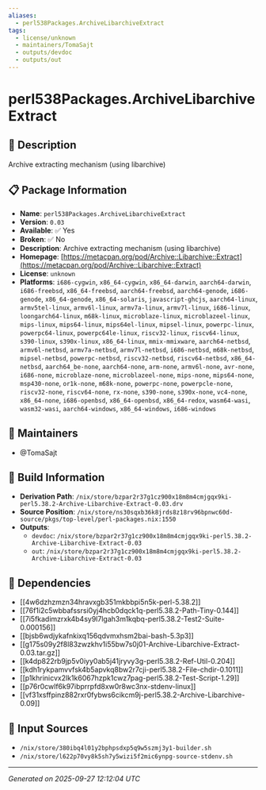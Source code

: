 ```yaml
---
aliases:
  - perl538Packages.ArchiveLibarchiveExtract
tags:
  - license/unknown
  - maintainers/TomaSajt
  - outputs/devdoc
  - outputs/out
---
```


# perl538Packages.ArchiveLibarchiveExtract

## 📝 Description

Archive extracting mechanism (using libarchive)

## 📋 Package Information

- **Name**: `perl538Packages.ArchiveLibarchiveExtract`
- **Version**: `0.03`
- **Available**: ✅ Yes
- **Broken**: ✅ No
- **Description**: Archive extracting mechanism (using libarchive)
- **Homepage**: [https://metacpan.org/pod/Archive::Libarchive::Extract](https://metacpan.org/pod/Archive::Libarchive::Extract)
- **License**: `unknown`
- **Platforms**: `i686-cygwin`, `x86_64-cygwin`, `x86_64-darwin`, `aarch64-darwin`, `i686-freebsd`, `x86_64-freebsd`, `aarch64-freebsd`, `aarch64-genode`, `i686-genode`, `x86_64-genode`, `x86_64-solaris`, `javascript-ghcjs`, `aarch64-linux`, `armv5tel-linux`, `armv6l-linux`, `armv7a-linux`, `armv7l-linux`, `i686-linux`, `loongarch64-linux`, `m68k-linux`, `microblaze-linux`, `microblazeel-linux`, `mips-linux`, `mips64-linux`, `mips64el-linux`, `mipsel-linux`, `powerpc-linux`, `powerpc64-linux`, `powerpc64le-linux`, `riscv32-linux`, `riscv64-linux`, `s390-linux`, `s390x-linux`, `x86_64-linux`, `mmix-mmixware`, `aarch64-netbsd`, `armv6l-netbsd`, `armv7a-netbsd`, `armv7l-netbsd`, `i686-netbsd`, `m68k-netbsd`, `mipsel-netbsd`, `powerpc-netbsd`, `riscv32-netbsd`, `riscv64-netbsd`, `x86_64-netbsd`, `aarch64_be-none`, `aarch64-none`, `arm-none`, `armv6l-none`, `avr-none`, `i686-none`, `microblaze-none`, `microblazeel-none`, `mips-none`, `mips64-none`, `msp430-none`, `or1k-none`, `m68k-none`, `powerpc-none`, `powerpcle-none`, `riscv32-none`, `riscv64-none`, `rx-none`, `s390-none`, `s390x-none`, `vc4-none`, `x86_64-none`, `i686-openbsd`, `x86_64-openbsd`, `x86_64-redox`, `wasm64-wasi`, `wasm32-wasi`, `aarch64-windows`, `x86_64-windows`, `i686-windows`
## 👥 Maintainers

- @TomaSajt


## 🔧 Build Information

- **Derivation Path**: `/nix/store/bzpar2r37g1cz900x18m8m4cmjgqx9ki-perl5.38.2-Archive-Libarchive-Extract-0.03.drv`
- **Source Position**: `/nix/store/ns30sqxb36k8jrds8z18rv96bpnwc60d-source/pkgs/top-level/perl-packages.nix:1550`
- **Outputs**:
  - `devdoc`:  `/nix/store/bzpar2r37g1cz900x18m8m4cmjgqx9ki-perl5.38.2-Archive-Libarchive-Extract-0.03`
  - `out`:  `/nix/store/bzpar2r37g1cz900x18m8m4cmjgqx9ki-perl5.38.2-Archive-Libarchive-Extract-0.03`

## 🔗 Dependencies

- [[4w6dzhzmzn34hravxgb351mkbbpi5n5k-perl-5.38.2]]
- [[76f1i2c5wbbafssrsi0yj4hcb0dqck1q-perl5.38.2-Path-Tiny-0.144]]
- [[7i5fkadimzrxk4b4sy9l7lgah3m1kqbq-perl5.38.2-Test2-Suite-0.000156]]
- [[bjsb6wdjykafnkixq156qdvmxhsm2bai-bash-5.3p3]]
- [[g175s09y2f8l83zwzkhv1i55bw7s0j01-Archive-Libarchive-Extract-0.03.tar.gz]]
- [[k4dp822rb9jp5v0iyy0ab5j41jryvy3g-perl5.38.2-Ref-Util-0.204]]
- [[kdh1rykpamvvfsk4b5apvkq8bw2r7cji-perl5.38.2-File-chdir-0.1011]]
- [[p1khrinicvx2lk1k6067hzpk1cwz7pag-perl5.38.2-Test-Script-1.29]]
- [[p76r0cwlf6k97ibprrpfd8xw0r8wc3nx-stdenv-linux]]
- [[vf31xsffpinz882rxr0fybws6cikcm9j-perl5.38.2-Archive-Libarchive-0.09]]

## 📁 Input Sources

- `/nix/store/380ibq4l01y2bphpsdxp5q9w5szmj3y1-builder.sh`
- `/nix/store/l622p70vy8k5sh7y5wizi5f2mic6ynpg-source-stdenv.sh`

---
*Generated on 2025-09-27 12:12:04 UTC*
